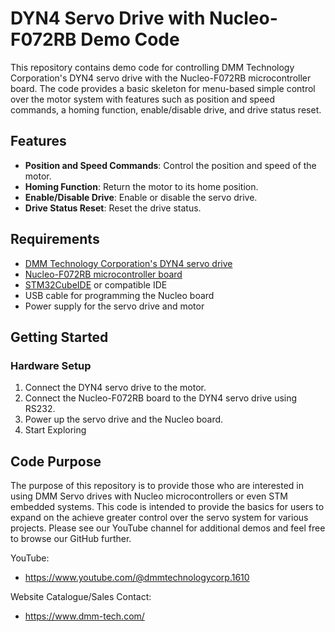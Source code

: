# DYN4 Servo Drive with Nucleo-F072RB Demo Code
This repository contains demo code for controlling DMM Technology Corporation's DYN4 servo drive with the Nucleo-F072RB microcontroller board. The code provides a basic skeleton for menu-based simple control over the motor system with features such as position and speed commands, a homing function, enable/disable drive, and drive status reset.

## Features

- **Position and Speed Commands**: Control the position and speed of the motor.
- **Homing Function**: Return the motor to its home position.
- **Enable/Disable Drive**: Enable or disable the servo drive.
- **Drive Status Reset**: Reset the drive status.

## Requirements

- [DMM Technology Corporation's DYN4 servo drive](http://www.dmm-tech.com/DYN4_Servo_System.html)
- [Nucleo-F072RB microcontroller board](https://www.st.com/en/evaluation-tools/nucleo-f072rb.html)
- [STM32CubeIDE](https://www.st.com/en/development-tools/stm32cubeide.html) or compatible IDE
- USB cable for programming the Nucleo board
- Power supply for the servo drive and motor

## Getting Started

### Hardware Setup

1. Connect the DYN4 servo drive to the motor.
2. Connect the Nucleo-F072RB board to the DYN4 servo drive using RS232.
3. Power up the servo drive and the Nucleo board.
4. Start Exploring

## Code Purpose
The purpose of this repository is to provide those who are interested in using DMM Servo drives with Nucleo microcontrollers or even STM embedded systems. This code is intended to provide the basics for users to expand on the achieve greater control over the servo system for various projects. Please see our YouTube channel for additional demos and feel free to browse our GitHub further.

YouTube:
* https://www.youtube.com/@dmmtechnologycorp.1610

Website Catalogue/Sales Contact:
* https://www.dmm-tech.com/

